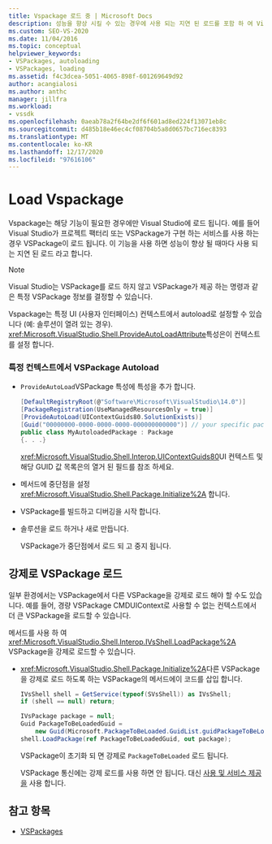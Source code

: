 ```yaml
---
title: Vspackage 로드 중 | Microsoft Docs
description: 성능을 향상 시킬 수 있는 경우에 사용 되는 지연 된 로드를 포함 하 여 Visual Studio에서 Vspackage를 로드 하는 방법에 대해 알아봅니다.
ms.custom: SEO-VS-2020
ms.date: 11/04/2016
ms.topic: conceptual
helpviewer_keywords:
- VSPackages, autoloading
- VSPackages, loading
ms.assetid: f4c3dcea-5051-4065-898f-601269649d92
author: acangialosi
ms.author: anthc
manager: jillfra
ms.workload:
- vssdk
ms.openlocfilehash: 0aeab78a2f64be2df6f601ad8ed224f13071eb8c
ms.sourcegitcommit: d485b18e46ec4cf08704b5a8d0657bc716ec8393
ms.translationtype: MT
ms.contentlocale: ko-KR
ms.lasthandoff: 12/17/2020
ms.locfileid: "97616106"
---
```

# <a name="load-vspackages"></a>Load Vspackage
Vspackage는 해당 기능이 필요한 경우에만 Visual Studio에 로드 됩니다. 예를 들어 Visual Studio가 프로젝트 팩터리 또는 VSPackage가 구현 하는 서비스를 사용 하는 경우 VSPackage이 로드 됩니다. 이 기능을 사용 하면 성능이 향상 될 때마다 사용 되는 지연 된 로드 라고 합니다.

> [!NOTE]
> Visual Studio는 VSPackage를 로드 하지 않고 VSPackage가 제공 하는 명령과 같은 특정 VSPackage 정보를 결정할 수 있습니다.

 Vspackage는 특정 UI (사용자 인터페이스) 컨텍스트에서 autoload로 설정할 수 있습니다 (예: 솔루션이 열려 있는 경우). <xref:Microsoft.VisualStudio.Shell.ProvideAutoLoadAttribute>특성은이 컨텍스트를 설정 합니다.

### <a name="autoload-a-vspackage-in-a-specific-context"></a>특정 컨텍스트에서 VSPackage Autoload

- `ProvideAutoLoad`VSPackage 특성에 특성을 추가 합니다.

    ```csharp
    [DefaultRegistryRoot(@"Software\Microsoft\VisualStudio\14.0")]
    [PackageRegistration(UseManagedResourcesOnly = true)]
    [ProvideAutoLoad(UIContextGuids80.SolutionExists)]
    [Guid("00000000-0000-0000-0000-000000000000")] // your specific package GUID
    public class MyAutoloadedPackage : Package
    {. . .}
    ```

     <xref:Microsoft.VisualStudio.Shell.Interop.UIContextGuids80>UI 컨텍스트 및 해당 GUID 값 목록은의 열거 된 필드를 참조 하세요.

- 메서드에 중단점을 설정 <xref:Microsoft.VisualStudio.Shell.Package.Initialize%2A> 합니다.

- VSPackage를 빌드하고 디버깅을 시작 합니다.

- 솔루션을 로드 하거나 새로 만듭니다.

     VSPackage가 중단점에서 로드 되 고 중지 됩니다.

## <a name="force-a-vspackage-to-load"></a>강제로 VSPackage 로드
 일부 환경에서는 VSPackage에서 다른 VSPackage을 강제로 로드 해야 할 수도 있습니다. 예를 들어, 경량 VSPackage CMDUIContext로 사용할 수 없는 컨텍스트에서 더 큰 VSPackage을 로드할 수 있습니다.

 메서드를 사용 하 여 <xref:Microsoft.VisualStudio.Shell.Interop.IVsShell.LoadPackage%2A> VSPackage을 강제로 로드할 수 있습니다.

- <xref:Microsoft.VisualStudio.Shell.Package.Initialize%2A>다른 VSPackage을 강제로 로드 하도록 하는 VSPackage의 메서드에이 코드를 삽입 합니다.

    ```csharp
    IVsShell shell = GetService(typeof(SVsShell)) as IVsShell;
    if (shell == null) return;

    IVsPackage package = null;
    Guid PackageToBeLoadedGuid =
        new Guid(Microsoft.PackageToBeLoaded.GuidList.guidPackageToBeLoadedPkgString);
    shell.LoadPackage(ref PackageToBeLoadedGuid, out package);

    ```

     VSPackage이 초기화 되 면 강제로 `PackageToBeLoaded` 로드 됩니다.

     VSPackage 통신에는 강제 로드를 사용 하면 안 됩니다. 대신 [사용 및 서비스 제공을](../extensibility/using-and-providing-services.md) 사용 합니다.

## <a name="see-also"></a>참고 항목
- [VSPackages](../extensibility/internals/vspackages.md)
